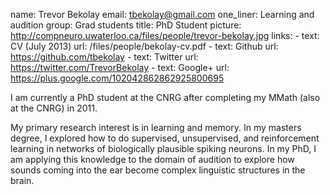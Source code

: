 name: Trevor Bekolay
email: tbekolay@gmail.com
one_liner: Learning and audition
group: Grad students
title: PhD Student
picture: http://compneuro.uwaterloo.ca/files/people/trevor-bekolay.jpg
links:
    - text: CV (July 2013)
      url: /files/people/bekolay-cv.pdf
    - text: Github
      url: https://github.com/tbekolay
    - text: Twitter
      url: https://twitter.com/TrevorBekolay
    - text: Google+
      url: https://plus.google.com/102042862862925800695

I am currently a PhD student at the CNRG
after completing my MMath (also at the CNRG) in 2011.

My primary research interest is in learning and memory.
In my masters degree, I explored how to do
supervised, unsupervised, and reinforcement learning
in networks of biologically plausible spiking neurons.
In my PhD, I am applying this knowledge to
the domain of audition to explore
how sounds coming into the ear become complex
linguistic structures in the brain.

